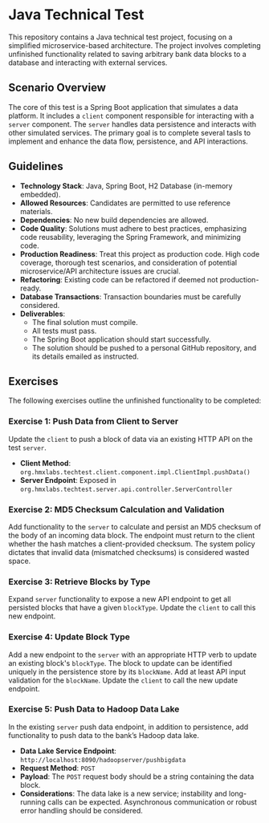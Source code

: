 # Java Technical Test

This repository contains a Java technical test project, focusing on a simplified microservice-based architecture. The project involves completing unfinished functionality related to saving arbitrary bank data blocks to a database and interacting with external services.

## Scenario Overview

The core of this test is a Spring Boot application that simulates a data platform. It includes a `client` component responsible for interacting with a `server` component. The `server` handles data persistence and interacts with other simulated services. The primary goal is to complete several tasls to implement and enhance the data flow, persistence, and API interactions.

## Guidelines

* **Technology Stack**: Java, Spring Boot, H2 Database (in-memory embedded).
* **Allowed Resources**: Candidates are permitted to use reference materials.
* **Dependencies**: No new build dependencies are allowed.
* **Code Quality**: Solutions must adhere to best practices, emphasizing code reusability, leveraging the Spring Framework, and minimizing code.
* **Production Readiness**: Treat this project as production code. High code coverage, thorough test scenarios, and consideration of potential microservice/API architecture issues are crucial.
* **Refactoring**: Existing code can be refactored if deemed not production-ready.
* **Database Transactions**: Transaction boundaries must be carefully considered.
* **Deliverables**:
    * The final solution must compile.
    * All tests must pass.
    * The Spring Boot application should start successfully.
    * The solution should be pushed to a personal GitHub repository, and its details emailed as instructed.

## Exercises

The following exercises outline the unfinished functionality to be completed:

### Exercise 1: Push Data from Client to Server

Update the `client` to push a block of data via an existing HTTP API on the test `server`.

* **Client Method**: `org.hmxlabs.techtest.client.component.impl.ClientImpl.pushData()`
* **Server Endpoint**: Exposed in `org.hmxlabs.techtest.server.api.controller.ServerController`

### Exercise 2: MD5 Checksum Calculation and Validation

Add functionality to the `server` to calculate and persist an MD5 checksum of the body of an incoming data block. The endpoint must return to the client whether the hash matches a client-provided checksum. The system policy dictates that invalid data (mismatched checksums) is considered wasted space.

### Exercise 3: Retrieve Blocks by Type

Expand `server` functionality to expose a new API endpoint to get all persisted blocks that have a given `blockType`. Update the `client` to call this new endpoint.

### Exercise 4: Update Block Type

Add a new endpoint to the `server` with an appropriate HTTP verb to update an existing block's `blockType`. The block to update can be identified uniquely in the persistence store by its `blockName`. Add at least API input validation for the `blockName`. Update the `client` to call the new update endpoint.

### Exercise 5: Push Data to Hadoop Data Lake

In the existing `server` push data endpoint, in addition to persistence, add functionality to push data to the bank’s Hadoop data lake.

* **Data Lake Service Endpoint**: `http://localhost:8090/hadoopserver/pushbigdata`
* **Request Method**: `POST`
* **Payload**: The `POST` request body should be a string containing the data block.
* **Considerations**: The data lake is a new service; instability and long-running calls can be expected. Asynchronous communication or robust error handling should be considered.